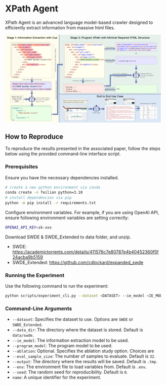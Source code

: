 # XPath Agent

XPath Agent is an advanced language model-based crawler designed to efficiently extract information from massive html files.

![workflow of XPath Agent](paper/workflow.png)

## How to Reproduce

To reproduce the results presented in the associated paper, follow the steps below using the provided command-line interface script.

### Prerequisites

Ensure you have the necessary dependencies installed.

```bash
# create a new python environment via conda
conda create -n feilian python=3.10
# install dependencies via pip
python -m pip install -r requirements.txt
```

Configure environment variables. For example, if you are using OpenAI API, ensure following environment variables are setting correctly:

```bash
OPENAI_API_KEY=sk-xxx
```

Download SWDE & SWDE_Extended to data folder, and unzip.

- SWDE: https://academictorrents.com/details/411576c7e80787e4b40452360f5f24acba9b5159
- SWDE_Extended: https://github.com/cdlockard/expanded_swde

### Running the Experiment

Use the following command to run the experiment:

```bash
python scripts/experiment_cli.py --dataset <DATASET> --ie_model <IE_MODEL> --program_model <PROGRAM_MODEL> --name <EXPERIMENT_NAME>
```

### Command-Line Arguments

- `--dataset`: Specifies the dataset to use. Options are `SWDE` or `SWDE_Extended`.
- `--data_dir`: The directory where the dataset is stored. Default is `data/swde`.
- `--ie_model`: The information extraction model to be used.
- `--program_model`: The program model to be used.
- `--ablation`: Optional. Specifies the ablation study option. Choices are
- `--eval_sample_size`: The number of samples to evaluate. Default is `32`.
- `--output`: The directory where the results will be saved. Default is `.tmp`.
- `--env`: The environment file to load variables from. Default is `.env`.
- `--seed`: The random seed for reproducibility. Default is `0`.
- `name`: A unique identifier for the experiment.

